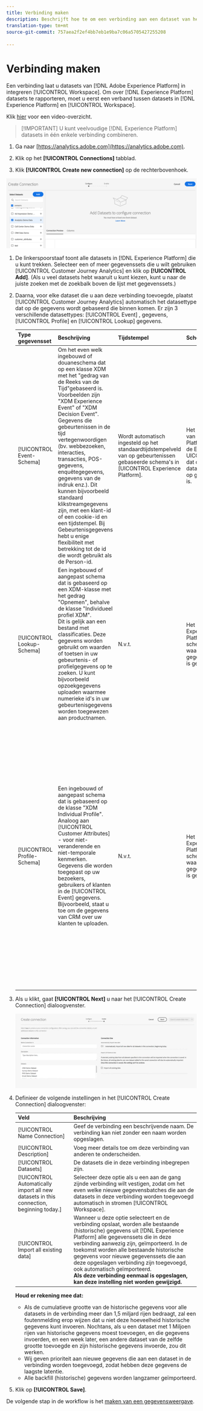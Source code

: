 ```yaml
---
title: Verbinding maken
description: Beschrijft hoe te om een verbinding aan een dataset van het Platform in de Analyse van de Reis van de Klant tot stand te brengen.
translation-type: tm+mt
source-git-commit: 757aea2f2ef4bb7eb1e9ba7c06a5705427255208

---
```



# Verbinding maken

Een verbinding laat u datasets van [!DNL Adobe Experience Platform] in integreren [!UICONTROL Workspace]. Om over [!DNL Experience Platform] datasets te rapporteren, moet u eerst een verband tussen datasets in [!DNL Experience Platform] en [!UICONTROL Workspace].

Klik [hier](https://docs.adobe.com/content/help/en/platform-learn/tutorials/cja/connecting-customer-journey-analytics-to-data-sources-in-platform.html) voor een video-overzicht.

>[!IMPORTANT] U kunt veelvoudige [!DNL Experience Platform] datasets in één enkele verbinding combineren.

1. Ga naar [https://analytics.adobe.com](https://analytics.adobe.com).

1. Klik op het **[!UICONTROL Connections]** tabblad.

1. Klik **[!UICONTROL Create new connection]** op de rechterbovenhoek.

![Verbinding maken](assets/create-connection.png)

1. De linkerspoorstaaf toont alle datasets in [!DNL Experience Platform] die u kunt trekken. Selecteer een of meer gegevenssets die u wilt gebruiken [!UICONTROL Customer Journey Analytics] en klik op **[!UICONTROL Add]**. (Als u veel datasets hebt waaruit u kunt kiezen, kunt u naar de juiste zoeken met de zoekbalk boven de lijst met gegevenssets.)

1. Daarna, voor elke dataset die u aan deze verbinding toevoegde, plaatst [!UICONTROL Customer Journey Analytics] automatisch het datasettype dat op de gegevens wordt gebaseerd die binnen komen. Er zijn 3 verschillende datasettypes: [!UICONTROL Event] , gegevens, [!UICONTROL Profile] en [!UICONTROL Lookup] gegevens.

   | Type gegevensset | Beschrijving | Tijdstempel | Schema | Persoon-id |
   |---|---|---|---|---|
   | [!UICONTROL Event-Schema] | Om het even welk ingebouwd of douaneschema dat op een klasse XDM met het &quot;gedrag van de Reeks van de Tijd&quot;gebaseerd is. Voorbeelden zijn &quot;XDM Experience Event&quot; of &quot;XDM Decision Event&quot;. <br>Gegevens die gebeurtenissen in de tijd vertegenwoordigen (bv. webbezoeken, interacties, transacties, POS-gegevens, enquêtegegevens, gegevens van de indruk enz.). Dit kunnen bijvoorbeeld standaard klikstreamgegevens zijn, met een klant-id of een cookie-id en een tijdstempel. Bij Gebeurtenisgegevens hebt u enige flexibiliteit met betrekking tot de id die wordt gebruikt als de Person-id. | Wordt automatisch ingesteld op het standaardtijdstempelveld van op gebeurtenissen gebaseerde schema&#39;s in [UICONTROL Experience Platform]. | Het schema van het Platform [van de Ervaring] UICONTROL dat dit datasettype op gebaseerd is. | U kunt kiezen welke persoon-id u wilt opnemen. Elk datasetschema dat in het Platform van de Ervaring wordt bepaald kan zijn eigen reeks van één of meerdere bepaalde identiteiten hebben en met een Namespace van de Identiteit verbonden. Elk van deze kan worden gebruikt als de persoon-id. Voorbeelden zijn Cookie-id, Stitched ID, Gebruikersnaam, Trackingcode enzovoort. |
   | [!UICONTROL Lookup-Schema] | Een ingebouwd of aangepast schema dat is gebaseerd op een XDM-klasse met het gedrag &quot;Opnemen&quot;, behalve de klasse &quot;Individueel profiel XDM&quot;.<br>Dit is gelijk aan een bestand met classificaties. Deze gegevens worden gebruikt om waarden of toetsen in uw gebeurtenis- of profielgegevens op te zoeken. U kunt bijvoorbeeld opzoekgegevens uploaden waarmee numerieke id&#39;s in uw gebeurtenisgegevens worden toegewezen aan productnamen. | N.v.t. | Het [!DNL Experience Platform] schema waarop dit gegevenstype is gebaseerd. | N.v.t. |
   | [!UICONTROL Profile-Schema] | Een ingebouwd of aangepast schema dat is gebaseerd op de klasse &quot;XDM Individual Profile&quot;. <br>Analoog aan [!UICONTROL Customer Attributes] - voor niet-veranderende en niet-temporale kenmerken. Gegevens die worden toegepast op uw bezoekers, gebruikers of klanten in de [!UICONTROL Event] gegevens. Bijvoorbeeld, staat u toe om de gegevens van CRM over uw klanten te uploaden. | N.v.t. | Het [!DNL Experience Platform] schema waarop dit gegevenstype is gebaseerd. | U kunt kiezen welke persoon-id u wilt opnemen. Elke gegevensset die in de gegevensset is gedefinieerd, [!DNL Experience Platform] heeft een eigen set met een of meer personen-id&#39;s gedefinieerd, zoals Cookie-id, Stitched ID, Gebruikersnaam, Trackingcode enzovoort.<br>![Persoon](assets/person-id.png)**IDNote **: Als u een verbinding creeert die datasets met verschillende IDs omvat, zal het melden dat weerspiegelen. Om datasets echt samen te voegen, moet u zelfde Persoon identiteitskaart gebruiken. |

1. Als u klikt, gaat **[!UICONTROL Next]** u naar het [!UICONTROL Create Connection] dialoogvenster.

   ![Verbinding maken](assets/create-connection2.png)

1. Definieer de volgende instellingen in het [!UICONTROL Create Connection] dialoogvenster:

   | Veld | Beschrijving |
   |---|---|
   | [!UICONTROL Name Connection] | Geef de verbinding een beschrijvende naam. De verbinding kan niet zonder een naam worden opgeslagen. |
   | [!UICONTROL Description] | Voeg meer details toe om deze verbinding van anderen te onderscheiden. |
   | [!UICONTROL Datasets] | De datasets die in deze verbinding inbegrepen zijn. |
   | [!UICONTROL Automatically import all new datasets in this connection, beginning today.] | Selecteer deze optie als u een aan de gang zijnde verbinding wilt vestigen, zodat om het even welke nieuwe gegevensbatches die aan de datasets in deze verbinding worden toegevoegd automatisch in stromen [!UICONTROL Workspace]. |
   | [!UICONTROL Import all existing data] | Wanneer u deze optie selecteert en de verbinding opslaat, worden alle bestaande (historische) gegevens uit [!DNL Experience Platform] alle gegevenssets die in deze verbinding aanwezig zijn, geïmporteerd. In de toekomst worden alle bestaande historische gegevens voor nieuwe gegevenssets die aan deze opgeslagen verbinding zijn toegevoegd, ook automatisch geïmporteerd. <br>**Als deze verbinding eenmaal is opgeslagen, kan deze instelling niet worden gewijzigd.** |

   **Houd er rekening mee dat:**

   * Als de cumulatieve grootte van de historische gegevens voor alle datasets in de verbinding meer dan 1,5 miljard rijen bedraagt, zal een foutenmelding erop wijzen dat u niet deze hoeveelheid historische gegevens kunt invoeren. Nochtans, als u een dataset met 1 Miljoen rijen van historische gegevens moest toevoegen, en die gegevens invoerden, en een week later, een andere dataset van de zelfde grootte toevoegde en zijn historische gegevens invoerde, zou dit werken.
   * Wij geven prioriteit aan nieuwe gegevens die aan een dataset in de verbinding worden toegevoegd, zodat hebben deze gegevens de laagste latentie.
   * Alle backfill (historische) gegevens worden langzamer geïmporteerd.

1. Klik op **[!UICONTROL Save]**.

De volgende stap in de workflow is het [maken van een gegevensweergave](/help/data-views/create-dataview.md).
